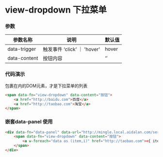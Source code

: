 # view-dropdown 下拉菜单



### 参数

| 参数名称     | 说明                         | 默认值 |
| ------------ | ---------------------------- | ------ |
| data-trigger | 触发事件 ‘click’  ｜ 'hover' | hover  |
| data-content | 按钮内容                     | ‘’     |



### 代码演示

包裹在内的DOM元素，才是下拉菜单的列表

```html
<span data-fn="view-dropdown" data-content="按钮">
    <a href="http://baidu.com">百度</a>
    <a href="http://taobao.com">淘宝</a>
</span>

```



### 嵌套data-panel 使用



```html
<div data-fn="data-panel" data-url="http://mingle.local.aidalan.com/server/mock/chart/funnel.json">
    <span data-fn="view-dropdown" data-content="按钮">
        <a w-foreach="data as (item,i)" href="http://taobao.com"><{ item.key }> index: <{i}></a>
    </span>
</div>
```
